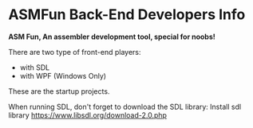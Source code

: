 # ASMFun Back-End Developers Info
**ASM Fun, An assembler development tool, special for noobs!**


There are two type of front-end players:
- with SDL
- with WPF (Windows Only)

These are the startup projects.

When running SDL, don't forget to download the SDL library:
Install sdl library https://www.libsdl.org/download-2.0.php